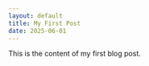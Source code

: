 ```yaml
---
layout: default
title: My First Post
date: 2025-06-01
---
```


This is the content of my first blog post.
